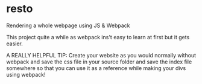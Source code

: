 # resto
Rendering a whole webpage using JS &amp; Webpack

This project quite a while as webpack ins't easy to learn at first but it gets easier.

A REALLY HELPFUL TIP:
Create your website as you would normally without webpack and save the css file in your source folder and save the index file somewhere so that you can use it as a reference while making your divs using webpack!

